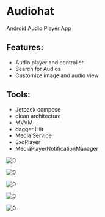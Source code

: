 # Audiohat
Android Audio Player App

## Features:
- Audio player and controller
- Search for Audios
- Customize image and audio view

## Tools:
- Jetpack compose
- clean architecture
- MVVM
- dagger Hilt
- Media Service
- ExoPlayer
- MediaPlayerNotificationManager

![0](https://github.com/CsAhmed2020/Audiohat/blob/master/screens/Screenshot_20230116_205332_com.csahmed.audiohat.jpg?raw=true)

![0](https://github.com/CsAhmed2020/Audiohat/blob/master/screens/Screenshot_20230116_205437_com.csahmed.audiohat.jpg?raw=true)

![0](https://github.com/CsAhmed2020/Audiohat/blob/master/screens/Screenshot_20230116_205452_com.csahmed.audiohat.jpg?raw=true)

![0](https://github.com/CsAhmed2020/Audiohat/blob/master/screens/Screenshot_20230116_205510_com.csahmed.audiohat.jpg?raw=true)

![0](https://github.com/CsAhmed2020/Audiohat/blob/master/screens/Screenshot_20230116_205532_com.csahmed.audiohat.jpg?raw=true)
